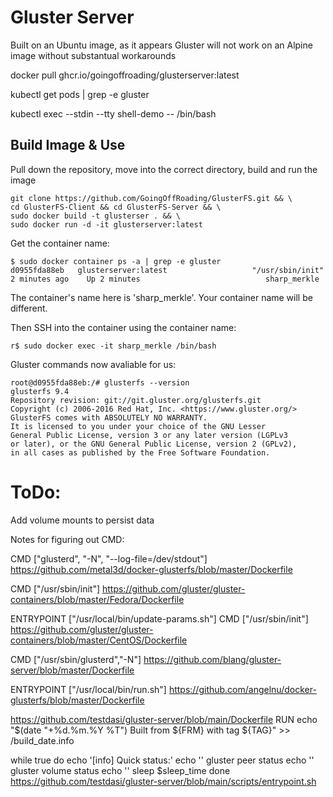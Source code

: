 # Gluster Server

Built on an Ubuntu image, as it appears Gluster will not work on an Alpine image without substantual workarounds






docker pull ghcr.io/goingoffroading/glusterserver:latest


kubectl get pods | grep -e gluster

kubectl exec --stdin --tty shell-demo -- /bin/bash







## Build Image & Use

Pull down the repository, move into the correct directory, build and run the image

```
git clone https://github.com/GoingOffRoading/GlusterFS.git && \
cd GlusterFS-Client && cd GlusterFS-Server && \
sudo docker build -t glusterser . && \ 
sudo docker run -d -it glusterserver:latest
```
Get the container name:

```
$ sudo docker container ps -a | grep -e gluster
d0955fda88eb   glusterserver:latest                   "/usr/sbin/init"         2 minutes ago    Up 2 minutes                            sharp_merkle
```
The container's name here is 'sharp_merkle'.  Your container name will be different.  

Then SSH into the container using the container name:

```
r$ sudo docker exec -it sharp_merkle /bin/bash
```
Gluster commands now avaliable for us:

```
root@d0955fda88eb:/# glusterfs --version
glusterfs 9.4
Repository revision: git://git.gluster.org/glusterfs.git
Copyright (c) 2006-2016 Red Hat, Inc. <https://www.gluster.org/>
GlusterFS comes with ABSOLUTELY NO WARRANTY.
It is licensed to you under your choice of the GNU Lesser
General Public License, version 3 or any later version (LGPLv3
or later), or the GNU General Public License, version 2 (GPLv2),
in all cases as published by the Free Software Foundation.
```
# ToDo:
Add volume mounts to persist data 




Notes for figuring out CMD:

CMD ["glusterd", "-N", "--log-file=/dev/stdout"]
https://github.com/metal3d/docker-glusterfs/blob/master/Dockerfile

CMD ["/usr/sbin/init"]
https://github.com/gluster/gluster-containers/blob/master/Fedora/Dockerfile


ENTRYPOINT ["/usr/local/bin/update-params.sh"]
CMD ["/usr/sbin/init"]
https://github.com/gluster/gluster-containers/blob/master/CentOS/Dockerfile


CMD ["/usr/sbin/glusterd","-N"]
https://github.com/blang/gluster-server/blob/master/Dockerfile

ENTRYPOINT ["/usr/local/bin/run.sh"]
https://github.com/angelnu/docker-glusterfs/blob/master/Dockerfile


https://github.com/testdasi/gluster-server/blob/main/Dockerfile
RUN echo "$(date "+%d.%m.%Y %T") Built from ${FRM} with tag ${TAG}" >> /build_date.info

while true
do
    echo '[info] Quick status:'
    echo ''
    gluster peer status
    echo ''
    gluster volume status
    echo ''
    sleep $sleep_time
done
https://github.com/testdasi/gluster-server/blob/main/scripts/entrypoint.sh

